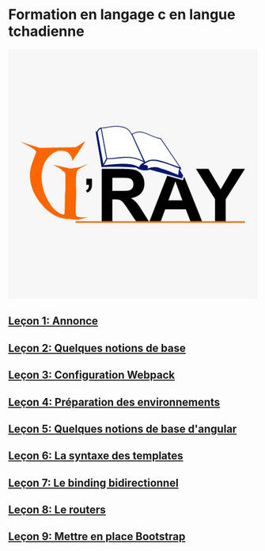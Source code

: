 # Formation en langage c en langue tchadienne

![](images/gray.jpeg)

## [Leçon 1: Annonce](docs/lecon1.md)

## [Leçon 2: Quelques notions de base](docs/lecon2.md)

## [Leçon 3: Configuration Webpack](docs/lecon3.md)

## [Leçon 4: Préparation des environnements](docs/lecon4.md)

## [Leçon 5: Quelques notions de base d'angular](docs/lecon5.md)

## [Leçon 6: La syntaxe des templates](docs/lecon6.md)

## [Leçon 7: Le binding bidirectionnel](docs/lecon7.md)

## [Leçon 8: Le routers](docs/lecon8.md)

## [Leçon 9: Mettre en place Bootstrap](docs/lecon9.md)
